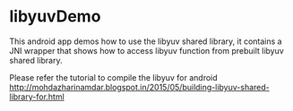 # libyuvDemo
This android app demos how to use the libyuv shared library, it contains
a JNI wrapper that shows how to access libyuv function from prebuilt libyuv shared
library.

Please refer the tutorial to compile the libyuv for android
http://mohdazharinamdar.blogspot.in/2015/05/building-libyuv-shared-library-for.html 